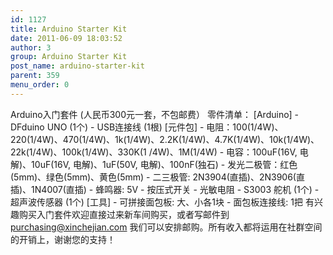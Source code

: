 ```yaml
---
id: 1127
title: Arduino Starter Kit
date: 2011-06-09 18:03:52
author: 3
group: Arduino Starter Kit
post_name: arduino-starter-kit
parent: 359
menu_order: 0
---
```


Arduino入门套件 (人民币300元一套，不包邮费） 零件清单： [Arduino] - DFduino UNO (1个) - USB连接线 (1根) [元件包] - 电阻：100(1/4W)、220(1/4W)、470(1/4W)、1k(1/4W)、2.2K(1/4W)、4.7K(1/4W)、10k(1/4W)、22k(1/4W)、100k(1/4W)、330K(1 /4W)、1M(1/4W) - 电容：100uF(16V, 电解)、10uF(16V, 电解)、1uF(50V, 电解)、100nF(独石) - 发光二极管：红色(5mm)、绿色(5mm)、黄色(5mm) - 二三极管: 2N3904(直插)、2N3906(直插)、1N4007(直插) - 蜂鸣器: 5V - 按压式开关 - 光敏电阻 - S3003 舵机 (1个) - 超声波传感器 (1个) [工具] - 可拼接面包板: 大、小各1块 - 面包板连接线: 1把 有兴趣购买入门套件欢迎直接过来新车间购买，或者写邮件到 purchasing@xinchejian.com 我们可以安排邮购。所有收入都将运用在社群空间的开销上，谢谢您的支持！
